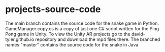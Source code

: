 # projects-source-code
The main branch contains the source code for the snake game in Python. GameManager copy.cs is a copy of just one C# script written for the 
Ping Pong game in Unity. To view the Unity AR projects go to the david-tyler.github.io repository and download the mp4 files there. The branched names "master" contains the source code for the snake in Java.
